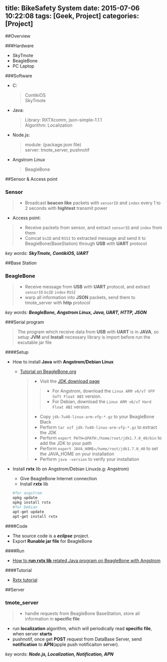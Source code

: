 title: BikeSafety System
date: 2015-07-06 10:22:08
tags: [Geek, Project]
categories: [Project]
---

##Overview

###Hardware

* SkyTmote
* BeagleBone
* PC Laptop

###Software

* C:

    > ContikiOS<br>
    SkyTmote

* Java:

    > Library: RXTXcomm, json-simple-1.1.1<br>
    Algorithm: Localization

* Node.js:

    > module: (package.json file)<br>
    server: tmote_server, pushnotif

* Angstrom Linux

    > BeagleBone

##Sensor & Access point

### Sensor
> * Broadcast **beacon like** packets with `sensorID` and `index` every 1 to 2 seconds with **hightest** transmit power
* Access point:
>  * Receive packets from sensor, and extract `sensorID` and `index` from them
>  * Comcat `bsID` and `RSSI` to extracted message and send it to BeagleBone(BaseStation) through **USB** with **UART** protocol

*key words:* ***SkyTmote, ContikiOS, UART***

##Base Station

### BeagleBone

> * Receive message from **USB** with **UART** protocol, and extract `sensorID` `bsID` `index` `RSSI`
> * warp all information into **JSON** packets, send them to tmote_server with **http** protocol

*key words:* ***BeagleBone, Angstrom Linux, Java, UART, HTTP, JSON***

###Serial program

>The program which receive data from **USB** with **UART** is in **JAVA**, so setup **JVM** and **Install** necessary library is import before run the excutable jar file

####Setup
* How to install **Java** with **Angstrom/Debian Linux**
    * [Tutorial on BeagleBone.org](http://beagleboard.org/project/java/)
        >* Visit the [JDK download page](http://www.oracle.com/technetwork/java/javase/downloads/jdk7-downloads-1880260.html)
        >>* For Angstrom, download the `Linux ARM v6/v7 VFP Soft Float ABI` version.
        >>* For Debian, download the `Linux ARM v6/v7 Hard Float ABI` version.
        >* Copy `jdk-7u40-linux-arm-vfp-*.gz` to your BeagleBone Black
        >* Perform `tar xzf jdk-7u40-linux-arm-vfp-*.gz` to extract the JDK
        >* Perform `export PATH=$PATH:/home/root/jdk1.7.0_40/bin` to add the JDK to your path
        >* Perform `export JAVA_HOME=/home/root/jdk1.7.0_40` to set the JAVA_HOME on your installation
        >* Perform `java -version` to verify your installation

* Install **rxtx** lib on Angstrom/Debian Linux(e.g: Angstrom)
    * Give BeagleBone Internet connection
    * Install **rxtx** lib

    ```bash
    #for angstrom
    opkg update
    opkg install rxtx
    #for Debian
    apt-get update
    apt-get install rxtx
    ```

####Code

* The source code is a ***eclipse*** project.
* Export **Runable jar file** for BeagleBone

####Run

* [How to **run rxtx lib** related Java program on BeagleBone with Angstrom](https://www.youtube.com/watch?v=KQ4NtRAETp4&index=1&list=PLUju4b9wyvr2b8oQeAfoeMI1Bfclib6pc)

####Tutorial

* [Rxtx tutorial](file:///Users/chen/Dropbox/Project/Bike%20Safety/BS-BeagleBone/sky-Proj-32/TUTORIAL/RXTX/RXTX%20tutorial.html)

##Server

### tmote_server

>* handle requests from BeagleBone BaseStation, store all information in **specific file**
* run **localization** algorithm, which will periodically read **specific file**, when server **starts**
* pushnotif, once get **POST** request from DataBase Server, send **notification** to **APN**(apple push notificaiton server).

*key words:* ***Node.js, Localization, Notification, APN***
